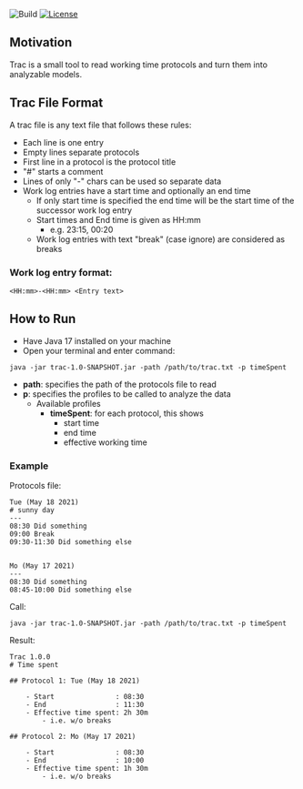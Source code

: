 ![Build](https://github.com/ingomohr/trac/actions/workflows/maven.yml/badge.svg?branch=master)
[![License](https://img.shields.io/badge/License-Apache%202.0-yellow.svg)](https://opensource.org/licenses/Apache-2.0)
## Motivation
Trac is a small tool to read working time protocols and turn them into analyzable models.

## Trac File Format
A trac file is any text file that follows these rules:

* Each line is one entry
* Empty lines separate protocols
* First line in a protocol is the protocol title
* "#" starts a comment
* Lines of only "-" chars can be used so separate data
* Work log entries have a start time and optionally an end time
    * If only start time is specified the end time will be the start time of the successor work log entry
    * Start times and End time is given as HH:mm
        * e.g. 23:15, 00:20
    * Work log entries with text "break" (case ignore) are considered as breaks
### Work log entry format:

``<HH:mm>-<HH:mm> <Entry text>``

## How to Run
* Have Java 17 installed on your machine
* Open your terminal and enter command:
```
java -jar trac-1.0-SNAPSHOT.jar -path /path/to/trac.txt -p timeSpent
```
* **path**: specifies the path of the protocols file to read
* **p**: specifies the profiles to be called to analyze the data
    * Available profiles
        * **timeSpent**: for each protocol, this shows
            * start time
            * end time
            * effective working time

### Example

Protocols file:
```
Tue (May 18 2021)
# sunny day
---
08:30 Did something
09:00 Break
09:30-11:30 Did something else


Mo (May 17 2021)
---
08:30 Did something
08:45-10:00 Did something else
```

Call:

```
java -jar trac-1.0-SNAPSHOT.jar -path /path/to/trac.txt -p timeSpent
```

Result:
```
Trac 1.0.0
# Time spent

## Protocol 1: Tue (May 18 2021)

    - Start               : 08:30
    - End                 : 11:30
    - Effective time spent: 2h 30m
        - i.e. w/o breaks

## Protocol 2: Mo (May 17 2021)

    - Start               : 08:30
    - End                 : 10:00
    - Effective time spent: 1h 30m
        - i.e. w/o breaks

```












